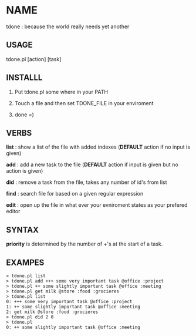 # NAME 

  tdone : because the world really needs yet another 

## USAGE

  tdone.pl [action] [task]

## INSTALLL

1. Put tdone.pl some where in your PATH

2. Touch a file and then set TDONE_FILE in your enviroment

3. done =)

## VERBS

**list** : show a list of the file with added indexes (**DEFAULT** action if no input is given)

**add**  : add a new task to the file (**DEFAULT** action if input is given but no action is given)

**did**  : remove a task from the file, takes any number of id's from list

**find** : search file for based on a given regular expression

**edit** : open up the file in what ever your evniroment states as your prefered editor

## SYNTAX

**priority** is determined by the number of +'s at the start of a task.

## EXAMPES

    > tdone.pl list
    > tdone.pl add +++ some very important task @office :project
    > tdone.pl ++ some slightly important task @office :meeting
    > tdone.pl get milk @store :food :grocieres 
    > tdone.pl list
    0: +++ some very important task @office :project
    1: ++ some slightly important task @office :meeting
    2: get milk @store :food :grocieres
    > tdone.pl did 2 0
    > tdone.pl
    0: ++ some slightly important task @office :meeting

  
